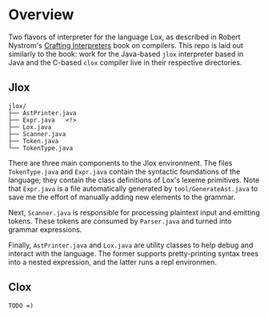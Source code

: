 # Overview
Two flavors of interpreter for the language Lox, as described in Robert Nystrom's
[Crafting Interpreters](https://craftinginterpreters.com/) book on compilers. This repo is laid out similarly to the book: 
work for the Java-based `jlox` interpreter based in Java and the C-based `clox` compiler live in their respective directories.

## Jlox
```
jlox/
├── AstPrinter.java
├── Expr.java   <!>
├── Lox.java
├── Scanner.java
├── Token.java
└── TokenType.java
```
There are three main components to the Jlox environment. The files `TokenType.java` and
`Expr.java` contain the syntactic foundations of the language; they contain the class definitions of Lox's lexeme primitives. Note that 
`Expr.java` is a file automatically generated by `tool/GenerateAst.java` to save me the effort of manually adding new elements to the grammar.

Next, `Scanner.java` is responsible for processing plaintext input and emitting tokens. These tokens are consumed by `Parser.java` and turned into grammar expressions.

Finally, `AstPrinter.java` and `Lox.java` are utility classes to help debug and interact with the language. The former supports pretty-printing 
syntax trees into a nested expression, and the latter runs a repl environmen.

## Clox
```
TODO =)
```
